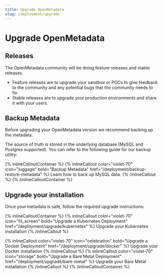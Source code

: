 ```yaml
---
title: Upgrade OpenMetadata
slug: /deployment/upgrade
---
```


# Upgrade OpenMetadata

## Releases

The OpenMetadata community will be doing feature releases and stable releases. 

 - Feature releases are to upgrade your sandbox or POCs to give feedback to the community and any potential bugs that the community needs to fix.
 - Stable releases are to upgrade your production environments and share it with your users.



## Backup Metadata

Before upgrading your OpenMetadata version we recommend backing up the metadata.

The source of truth is stored in the underlying database (MySQL and Postgres supported). You can refer
to the following guide for our backup utility:

{% inlineCalloutContainer %}
  {% inlineCallout
    color="violet-70"
    icon="luggage"
    bold="Backup Metadata"
    href="/deployment/backup-restore-metadata" %}
    Learn how to back up MySQL data.
  {% /inlineCallout %}
{% /inlineCalloutContainer %}

## Upgrade your installation

Once your metadata is safe, follow the required upgrade instructions:

{% inlineCalloutContainer %}
  {% inlineCallout
    color="violet-70"
    icon="fit_screen"
    bold="Upgrade a Kubernetes Deployment"
    href="/deployment/upgrade/kubernetes" %}
    Upgrade your Kubernetes installation
  {% /inlineCallout %}

  {% inlineCallout
    color="violet-70"
    icon="celebration"
    bold="Upgrade a Docker Deployment"
    href="/deployment/upgrade/docker" %}
    Upgrade your Docker installation
  {% /inlineCallout %}
  {% inlineCallout
    color="violet-70"
    icon="storage"
    bold="Upgrade a Bare Metal Deployment"
    href="/deployment/upgrade/bare-metal" %}
    Upgrade your Bare Metal installation
  {% /inlineCallout %}
{% /inlineCalloutContainer %}

